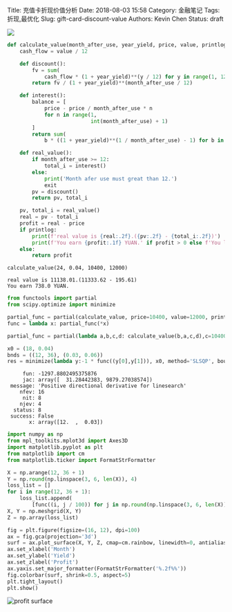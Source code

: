 Title: 充值卡折现价值分析
Date: 2018-08-03 15:58
Category: 金融笔记
Tags: 折现,最优化
Slug: gift-card-discount-value
Authors: Kevin Chen
Status: draft



![](http://kevinstuchuang.qiniudn.com/blog-pic/gift-card-message.jpg)



```python
def calculate_value(month_after_use, year_yield, price, value, printlog=True):
    cash_flow = value / 12

    def discount():
        fv = sum(
            cash_flow * (1 + year_yield)**(y / 12) for y in range(1, 12 + 1))
        return fv / (1 + year_yield)**(month_after_use / 12)

    def interest():
        balance = [
            price - price / month_after_use * n
            for n in range(1,
                           int(month_after_use) + 1)
        ]
        return sum(
            b * ((1 + year_yield)**(1 / month_after_use) - 1) for b in balance)

    def real_value():
        if month_after_use >= 12:
            total_i = interest()
        else:
            print('Month afer use must great than 12.')
            exit
        pv = discount()
        return pv, total_i

    pv, total_i = real_value()
    real = pv - total_i
    profit = real - price
    if printlog:
        print(f'real value is {real:.2f}.({pv:.2f} - {total_i:.2f})')
        print(f'You earn {profit:.1f} YUAN.' if profit > 0 else f'You loss {-profit:.1f} YUAN.')
    else:
        return profit
```



`calculate_value(24, 0.04, 10400, 12000)`

```
real value is 11138.01.(11333.62 - 195.61)
You earn 738.0 YUAN.
```





```python
from functools import partial
from scipy.optimize import minimize
```

```python
partial_func = partial(calculate_value, price=10400, value=12000, printlog=False)
func = lambda x: partial_func(*x)
```

````python
partial_func = partial(lambda a,b,c,d: calculate_value(b,a,c,d),c=10400,d=12000)
````

```python
x0 = (18, 0.04)
bnds = ((12, 36), (0.03, 0.06))
res = minimize(lambda y:-1 * func((y[0],y[1])), x0, method='SLSQP', bounds=bnds)
```

```
     fun: -1297.8802495375876
     jac: array([  31.28442383, 9879.27038574])
 message: 'Positive directional derivative for linesearch'
    nfev: 16
     nit: 8
    njev: 4
  status: 8
 success: False
       x: array([12.  ,  0.03])
```



```python
import numpy as np
from mpl_toolkits.mplot3d import Axes3D
import matplotlib.pyplot as plt
from matplotlib import cm
from matplotlib.ticker import FormatStrFormatter
```



```python
X = np.arange(12, 36 + 1)
Y = np.round(np.linspace(3, 6, len(X)), 4)
loss_list = []
for i in range(12, 36 + 1):
    loss_list.append(
        [func((i, j / 100)) for j in np.round(np.linspace(3, 6, len(X)), 4)])
X, Y = np.meshgrid(X, Y)
Z = np.array(loss_list)
```



```python
fig = plt.figure(figsize=(16, 12), dpi=100)
ax = fig.gca(projection='3d')
surf = ax.plot_surface(X, Y, Z, cmap=cm.rainbow, linewidth=0, antialiased=True)
ax.set_xlabel('Month')
ax.set_ylabel('Yield')
ax.set_zlabel('Profit')
ax.yaxis.set_major_formatter(FormatStrFormatter('%.2f%%'))
fig.colorbar(surf, shrink=0.5, aspect=5)
plt.tight_layout()
plt.show()
```



![profit surface](http://kevinstuchuang.qiniudn.com/blog-pic/profit_surf.png)